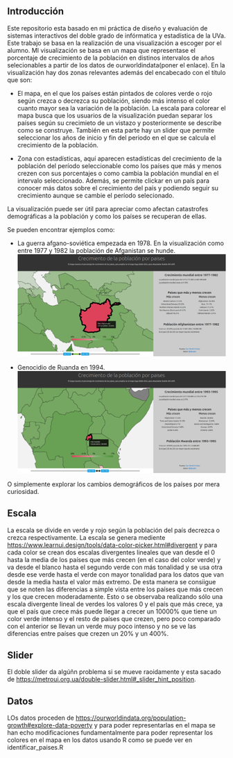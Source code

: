 ## Introducción

Este repositorio esta basado en mi práctica de diseño y evaluación de sistemas interactivos del doble grado de infórmatica y estadística de la UVa. Este trabajo se basa en la realización de una visualización a escoger por el alumno. MI visualización  se basa en un mapa que representase el porcentaje de crecimiento de la población en distinos intervalos de años selecionables a partir de los datos de ourworldindata(poner el enlace). En la visualización hay dos zonas relevantes además del encabecado con el título que son:

- El mapa, en el que los países están pintados de colores verde o rojo según crezca o decrezca su población, siendo más intenso el color cuanto mayor sea la variación de la población. La escala para colorear el mapa busca que los usuarios de la visualización puedan separar los países según su crecimieto de un vistazo y posteriormente se describe como se construye. También en esta parte hay un slider que permite seleccionar los años de inicio y fin del periodo en el que se calcula el crecimiento de la población.

- Zona con estadísticas, aquí aparecen estadísticas del crecimiento de la población del período seleccionable como los países que más y menos crezen con sus porcentajes o como cambia la población mundial en el intervalo seleccionado. Además, se permite clickar en un país para conocer más datos sobre el crecimiento del país y podiendo seguir su crecimiento aunque se cambie el período selecionado.

La visualización puede ser útil para apreciar como afectan catastrofes demográficas a la población y como los países se recuperan de ellas.

Se pueden encontrar ejemplos como: 

- La guerra afgano-soviética empezada en 1978. En la visualización como entre 1977 y 1982 la población de Afganistan se hunde.
![Alt text](./crecimiento_afganistan1977-1982.png?raw=true "Invasion URSS")

- Genocidio de Ruanda en 1994.
![Alt text](./crecimiento_ruanda1993-1995.png?raw=true "Genocidio Ruanda")

O simplemente explorar los cambios demográficos de los países por mera curiosidad.

## Escala

La escala se divide en verde y rojo según la población del país decrezca o crezca respectivamente. La escala se genera mediente https://www.learnui.design/tools/data-color-picker.html#divergent y para cada color se crean dos escalas divergentes lineales que van desde el 0 hasta la media de los países que más crecen (en el caso del color verde) y va desde el blanco hasta el segundo verde con más tonalidad y se usa otra desde ese verde hasta el verde con mayor tonalidad para los datos que van desde la media hasta el valor más extremo. De esta manera se consiigue que se noten las diferencias a simple vista entre los países que más crecen y los que crecen moderadamente. Esto o se observaba realizando sólo una escala divergente lineal de verdes los valores 0 y el país que más crece, ya que el país que crece más puede llegar a crecer un 10000% que tiene un color verde intenso y el resto de países que crezen, pero poco comparado con el anterior se llevan un verde muy poco intenso y no se ve las diferencias entre países que crezen un 20% y un 400%.

## Slider

El doble slider da algúñn problema si se mueve raoidamente y esta sacado de https://metroui.org.ua/double-slider.html#_slider_hint_position.

## Datos 

LOs datos proceden de https://ourworldindata.org/population-growth#explore-data-poverty y para poder representarlas en el mapa se han echo modificaciones fundamentalmente para poder representar los colores en el mapa en los datos usando R como se puede ver en identificar_paises.R
